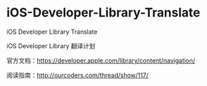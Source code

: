 # iOS-Developer-Library-Translate
iOS Developer Library Translate   

iOS Developer Library 翻译计划

官方文档：https://developer.apple.com/library/content/navigation/

阅读指南：http://ourcoders.com/thread/show/117/

